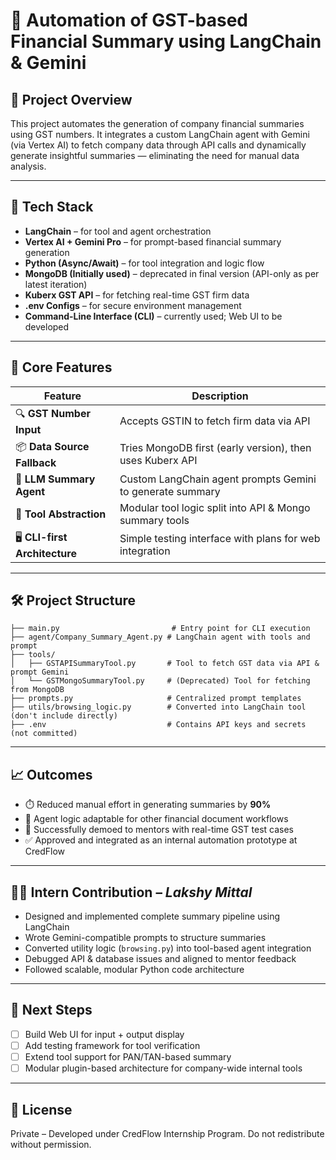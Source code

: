 
# 🚀 Automation of GST-based Financial Summary using LangChain & Gemini

## 📌 Project Overview

This project automates the generation of company financial summaries using GST numbers. It integrates a custom LangChain agent with Gemini (via Vertex AI) to fetch company data through API calls and dynamically generate insightful summaries — eliminating the need for manual data analysis.

---

## 🔧 Tech Stack

* **LangChain** – for tool and agent orchestration
* **Vertex AI + Gemini Pro** – for prompt-based financial summary generation
* **Python (Async/Await)** – for tool integration and logic flow
* **MongoDB (Initially used)** – deprecated in final version (API-only as per latest iteration)
* **Kuberx GST API** – for fetching real-time GST firm data
* **.env Configs** – for secure environment management
* **Command-Line Interface (CLI)** – currently used; Web UI to be developed

---

## 🧠 Core Features

| Feature                        | Description                                               |
| ------------------------------ | --------------------------------------------------------- |
| 🔍 **GST Number Input**        | Accepts GSTIN to fetch firm data via API                  |
| 📦 **Data Source Fallback**    | Tries MongoDB first (early version), then uses Kuberx API |
| 🧠 **LLM Summary Agent**       | Custom LangChain agent prompts Gemini to generate summary |
| 🔧 **Tool Abstraction**        | Modular tool logic split into API & Mongo summary tools   |
| 🖥️ **CLI-first Architecture** | Simple testing interface with plans for web integration   |

---

## 🛠️ Project Structure

```
├── main.py                         # Entry point for CLI execution
├── agent/Company_Summary_Agent.py # LangChain agent with tools and prompt
├── tools/
│   ├── GSTAPISummaryTool.py       # Tool to fetch GST data via API & prompt Gemini
│   └── GSTMongoSummaryTool.py     # (Deprecated) Tool for fetching from MongoDB
├── prompts.py                     # Centralized prompt templates
├── utils/browsing_logic.py        # Converted into LangChain tool (don't include directly)
├── .env                           # Contains API keys and secrets (not committed)
```

---

## 📈 Outcomes

* ⏱️ Reduced manual effort in generating summaries by **90%**
* 🤖 Agent logic adaptable for other financial document workflows
* 🧪 Successfully demoed to mentors with real-time GST test cases
* ✅ Approved and integrated as an internal automation prototype at CredFlow

---

## 🧑‍💻 Intern Contribution – *Lakshy Mittal*

* Designed and implemented complete summary pipeline using LangChain
* Wrote Gemini-compatible prompts to structure summaries
* Converted utility logic (`browsing.py`) into tool-based agent integration
* Debugged API & database issues and aligned to mentor feedback
* Followed scalable, modular Python code architecture

---

## 📌 Next Steps

* [ ] Build Web UI for input + output display
* [ ] Add testing framework for tool verification
* [ ] Extend tool support for PAN/TAN-based summary
* [ ] Modular plugin-based architecture for company-wide internal tools

---

## 📄 License

Private – Developed under CredFlow Internship Program. Do not redistribute without permission.
